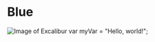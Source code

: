 # Blue
![Image of Excalibur](https://banner2.cleanpng.com/20180408/qhw/kisspng-king-arthur-excalibur-sword-uther-pendragon-sword-5aca6157dbfff8.9587595415232126319011.jpg)
var myVar = "Hello, world!";

